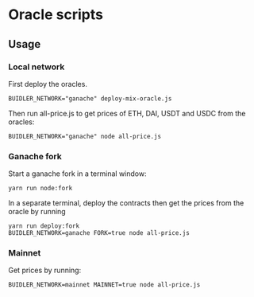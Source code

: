 # Oracle scripts

## Usage

### Local network
First deploy the oracles.
```
BUIDLER_NETWORK="ganache" deploy-mix-oracle.js
```
Then run all-price.js to get prices of ETH, DAI, USDT and USDC from the oracles:
```
BUIDLER_NETWORK="ganache" node all-price.js
```

### Ganache fork
Start a ganache fork in a terminal window:
```
yarn run node:fork
```
In a separate terminal, deploy the contracts then get the prices from the oracle by running
```
yarn run deploy:fork
BUIDLER_NETWORK=ganache FORK=true node all-price.js
```

### Mainnet
Get prices by running:
```
BUIDLER_NETWORK=mainnet MAINNET=true node all-price.js
```

